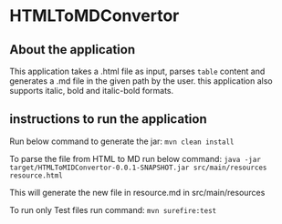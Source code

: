 # HTMLToMDConvertor
## About the application
This application takes a .html file as input, parses `table` content and generates a .md file in the given path by the user.
this application also supports italic, bold and italic-bold formats.


## instructions to run the application
Run below command to generate the jar:
`mvn clean install`

To parse the file from HTML to MD run below command: 
`java -jar target/HTMLToMIDConvertor-0.0.1-SNAPSHOT.jar src/main/resources resource.html`

This will generate the new file in resource.md in src/main/resources

To run only Test files run command:
`mvn surefire:test`